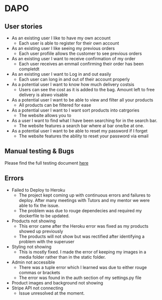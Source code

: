 # DAPO
## User stories 
- As an existing user I like to have my own account
    - Each user is able to register for their own account
- As an existing user I like seeing my previous orders
    - Each user profiile allows the customer to see previous orders 
- As an existing user I want to receive confirmation of my order
    - Each user receives an emmail confirming their order has been completdt
- As an existing user I want to Log in and out easily
    - Each user can long in and out of their account properly 
 - As a potential user I want to know how much delivery costsis
    - Users can see the cost as it is added to the bag. Amount left to free delivery is alswo visable  
- As a potential user I want to be able to view and filter all your products
    - All products can be filtered for ease
- As a potential user I want to I want sort products into catrgories
    - The website allows you to
- As a user I want to find what I have been searching for in the search bar.
    - The website features a search bar where al bar one/be at one.
- As a potential user I want to be able to reset my password if I forget
    - The website features the ability to reset your password via email

## Manual testing & Bugs
Please find the full testing document [here](https://1drv.ms/x/s!AiwsYx99ZOMqguAkcR_AevcmpS1Vyw?e=n3nqpr)

## Errors
- Failed to Deploy to Heroku
    - The project kept coming up with continuous errors and failures to deploy. After many meetings with Tutors and my mentor we were able to fix the issue.
    - The problem was due to rouge dependecies and required my dockerfile to be updated.
- Products not showing 
    - This error came after the Heroku error was fixed as my products showed up previously
    - The products will not show but was rectified after identifying a problem with the superuser
- Styling not showing
    -   This is mostly fixed. I made the error of keeping my images in a media folder rather than in the static folder.
- Admin not accessible
    - There was a tuple error which I learned was due to either rouge commas or brackets
    - The error was found in the auth section of my settings.py file
- Product images and background not showing
- Stripe API not connecting
    - Issue unresolved at the moment. 
